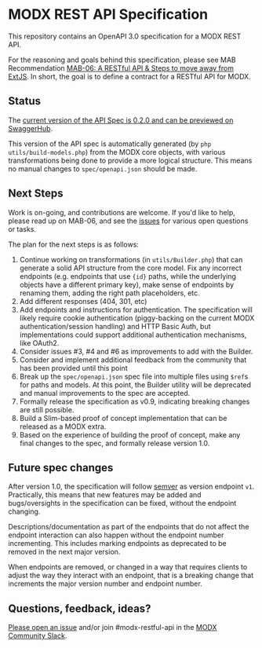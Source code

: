 # MODX REST API Specification

This repository contains an OpenAPI 3.0 specification for a MODX REST API. 

For the reasoning and goals behind this specification, please see MAB Recommendation [MAB-06: A RESTful API & Steps to move away from ExtJS](https://github.com/modxcms/mab-recommendations/blob/master/06-restful-api-move-from-extjs.md). In short, the goal is to define a contract for a RESTful API for MODX.

## Status

The [current version of the API Spec is 0.2.0 and can be previewed on SwaggerHub](https://app.swaggerhub.com/apis/modmore/modx-api/0.2.0). 

This version of the API spec is automatically generated (by `php utils/build-models.php`) from the MODX core objects, with various transformations being done to provide a more logical structure. This means no manual changes to `spec/openapi.json` should be made. 

## Next Steps

Work is on-going, and contributions are welcome. If you'd like to help, please read up on MAB-06, and see the [issues](https://github.com/Mark-H/MODX-API/issues) for various open questions or tasks.

The plan for the next steps is as follows:

1. Continue working on transformations (in `utils/Builder.php`) that can generate a solid API structure from the core model. Fix any incorrect endpoints (e.g. endpoints that use `{id}` paths, while the underlying objects have a different primary key), make sense of endpoints by renaming them, adding the right path placeholders, etc.
2. Add different responses (404, 301, etc)
3. Add endpoints and instructions for authentication. The specification will likely require cookie authentication (piggy-backing on the current MODX authentication/session handling) and HTTP Basic Auth, but implementations could support additional authentication mechanisms, like OAuth2. 
4. Consider issues #3, #4 and #6 as improvements to add with the Builder.
5. Consider and implement additional feedback from the community that has been provided until this point
6. Break up the `spec/openapi.json` spec file into multiple files using `$ref`s for paths and models. At this point, the Builder utility will be deprecated and manual improvements to the spec are accepted.
7. Formally release the specification as v0.9, indicating breaking changes are still possible.
8. Build a Slim-based proof of concept implementation that can be released as a MODX extra.
9. Based on the experience of building the proof of concept, make any final changes to the spec, and formally release version 1.0.

## Future spec changes

After version 1.0, the specification will follow [semver](https://semver.org/) as version endpoint `v1`. Practically, this means that new features may be added and bugs/oversights in the specification can be fixed, without the endpoint changing. 

Descriptions/documentation as part of the endpoints that do not affect the endpoint interaction can also happen without the endpoint number incrementing. This includes marking endpoints as deprecated to be removed in the next major version.

When endpoints are removed, or changed in a way that requires clients to adjust the way they interact with an endpoint, that is a breaking change that increments the major version number and endpoint number.

## Questions, feedback, ideas?

[Please open an issue](https://github.com/Mark-H/MODX-API/issues) and/or join #modx-restful-api in the [MODX Community Slack](https://modx.org).
